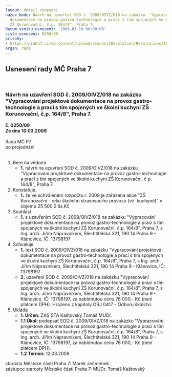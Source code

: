 ```yaml
---
layout: detail_usneseni
nazev_bodu: Návrh na uzavření SOD č. 2009/OIVZ/018 na zakázku  "Vypracování projektové
  dokumentace na provoz gastro-technologie a prací s tím spojených ve školní kuchyni
  ZŠ Korunovační, č.p. 164/8", Praha 7.
datum_vzniku_usneseni: '2009-03-10 00:00:00'
cislo_usneseni: 0250/09
prilohy:
- https://praha7.cz/wp-content/uploads/councilResolution/Resolutions/19165/13-sod_-_z%c5%a1_korunova%c4%8dn%c3%ad_jn%c3%a1.doc
organ: rada
---
```

<div id="ucUsn_pList" class="usn">
	<span><h2>Usnesení rady MČ Praha 7 </h2>
<br></span><div class="standBody">
<span><h3>Návrh na uzavření SOD č. 2009/OIVZ/018 na zakázku  "Vypracování projektové dokumentace na provoz gastro-technologie a prací s tím spojených ve školní kuchyni ZŠ Korunovační, č.p. 164/8", Praha 7.</h3></span><div class="center">
		<strong>č. 0250/09</strong><br>
	</div>
<div class="center">
		<strong>Ze dne 10.03.2009</strong><br><br>
	</div>Rada MČ P7<br> po projednání<br><br><ol>
<li>Bere na vědomí<ul><li>
<strong>1.</strong> návrh na uzavření SOD č. 2009/OIVZ/018 na zakázku  "Vypracování projektové dokumentace na provoz gastro-technologie a prací s tím spojených ve školní kuchyni ZŠ Korunovační, č.p. 164/8", Praha 7.</li></ul>
</li>
<li>Konstatuje,<ul><li>
<strong>1.</strong> že ve schváleném rozpočtu r. 2009 je zařazena akce "ZŠ Korunovační - reko školního stravovacího provozu (vč. kuchyně)" v objemu 25 500,0 tis.Kč</li></ul>
</li>
<li>Souhlasí<ul><li>
<strong>1.</strong> s uzavřením SOD č. 2009/OIVZ/018 na zakázku "Vypracování projektové dokumentace na provoz gastro-technologie a prací s tím spojených ve školní kuchyni ZŠ Korunovační, č.p. 164/8", Praha 7, s Ing. arch. Jiřím Nápravníkem, Šlechtitelská 321, 190 14 Praha 9 - Klánovice, IČ: 13798197 </li></ul>
</li>
<li>Schvaluje<ul>
<li>
<strong>1.</strong> text SOD č. 2009/OIVZ/018 na zakázku "Vypracování projektové dokumentace na provoz gastro-technologie a prací s tím spojených ve školní kuchyni ZŠ Korunovační, č.p. 164/8", Praha 7, s Ing. arch. Jiřím Nápravníkem, Šlechtitelská 321, 190 14 Praha 9 - Klánovice, IČ: 13798197 </li>
<li>
<strong>2.</strong> uzavření SOD č. 2009/OIVZ/018 na zakázku "Vypracování projektové dokumentace na provoz gastro-technologie a prací s tím spojených ve školní kuchyni ZŠ Korunovační, č.p. 164/8", Praha 7, s Ing. arch. Jiřím Nápravníkem, Šlechtitelská 321, 190 14 Praha 9 - Klánovice, IČ: 13798197, za nabídnutou cenu 76 000,- Kč (není plátcem DPH). Hrazeno z kapitoly ORJ 0417 - Odboru školství. </li>
</ul>
</li>
<li>Ukládá<ul>
<li>
<strong>1. Určen: </strong>ZAS STA Kaštovský Tomáš MUDr.</li>
<li>
<strong>1.1 Úkol: </strong>podepsat SOD č. 2009/OIVZ/018 na zakázku "Vypracování projektové dokumentace na provoz gastro-technologie a prací s tím spojených ve školní kuchyni ZŠ Korunovační, č.p. 164/8", Praha 7, s Ing. arch. Jiřím Nápravníkem, Šlechtitelská 321, 190 14 Praha 9 - Klánovice, IČ: 13798197, za nabídnutou cenu 76 000,- Kč (není plátcem DPH). </li>
<li>
<strong>1.2 Termín: </strong>12.03.2009</li>
</ul>
</li>
</ol>starosta Městské části Praha 7: Marek Ječmének<br>zástupce starosty Městské části Praha 7: MUDr. Tomáš Kaštovský 
</div>
</div>